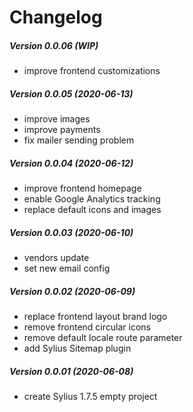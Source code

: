 Changelog
=========

##### Version 0.0.06 (WIP)
 * improve frontend customizations

##### Version 0.0.05 (2020-06-13)
 * improve images
 * improve payments
 * fix mailer sending problem

##### Version 0.0.04 (2020-06-12)
 * improve frontend homepage
 * enable Google Analytics tracking
 * replace default icons and images

##### Version 0.0.03 (2020-06-10)
 * vendors update
 * set new email config

##### Version 0.0.02 (2020-06-09)
 * replace frontend layout brand logo
 * remove frontend circular icons
 * remove default locale route parameter
 * add Sylius Sitemap plugin

##### Version 0.0.01 (2020-06-08)
 * create Sylius 1.7.5 empty project
